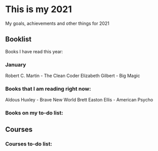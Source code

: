 # This is my 2021
My goals, achievements and other things for 2021

## Booklist
Books I have read this year:

### January
Robert C. Martin - The Clean Coder
Elizabeth Gilbert - Big Magic

### Books that I am reading right now:
Aldous Huxley - Brave New World
Brett Easton Ellis - American Psycho

### Books on my to-do list:


## Courses

### Courses to-do list:

